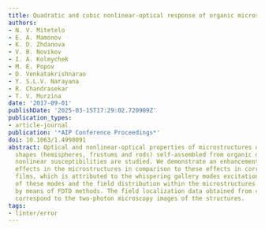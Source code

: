 ```yaml
---
title: Quadratic and cubic nonlinear-optical response of organic microstructures
authors:
- N. V. Mitetelo
- E. A. Mamonov
- K. D. Zhdanova
- V. B. Novikov
- I. A. Kolmychek
- M. E. Popov
- D. Venkatakrishnarao
- Y. S.L.V. Narayana
- R. Chandrasekar
- T. V. Murzina
date: '2017-09-01'
publishDate: '2025-03-15T17:29:02.720909Z'
publication_types:
- article-journal
publication: '*AIP Conference Proceedings*'
doi: 10.1063/1.4998091
abstract: Optical and nonlinear-optical properties of microstructures of different
  shapes (hemispheres, frustums and rods) self-assembled from organic dye of high
  nonlinear susceptibilities are studied. We demonstrate an enhancement of cubic self-action
  effects in the microstructures in comparison to these effects in corresponding continuous
  films, which is attributed to the whispering gallery modes excitation. The spectra
  of these modes and the field distribution within the microstructures are simulated
  by means of FDTD methods. The field localization data obtained from calculations
  correspond to the two-photon microscopy images of the structures.
tags:
- linter/error
---
```

